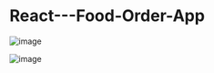 # React---Food-Order-App
 
![image](https://user-images.githubusercontent.com/53437442/151997012-b053a712-1f55-4fdc-b4fd-4bede64752fb.png)

![image](https://user-images.githubusercontent.com/53437442/151997218-a100e928-5423-438f-ae56-c1240ebfc11d.png)
